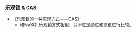 ### 乐观锁 & CAS

* [《乐观锁的一种实现方式——CAS》](http://www.importnew.com/20472.html)
  * 和MySQL乐观锁方式相似，只不过是通过和原值进行比较。



